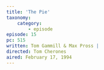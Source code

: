 ```yaml
---
title: 'The Pie'
taxonomy:
    category:
        - episode
episode: 15
pc: 515         
written: Tom Gammill & Max Pross |
directed: Tom Cherones
aired: February 17, 1994
---
```

